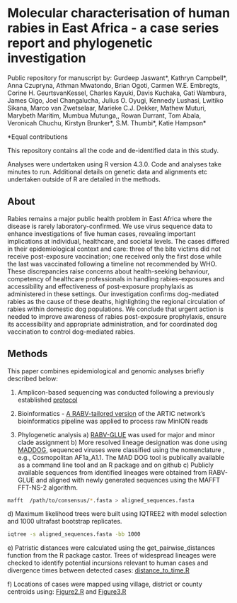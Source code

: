 # Molecular characterisation of human rabies in East Africa - a case series report and phylogenetic investigation
Public repository for manuscript by: Gurdeep Jaswant*, Kathryn Campbell*, Anna Czupryna, Athman Mwatondo, Brian Ogoti, Carmen W.E. Embregts, Corine H. GeurtsvanKessel, Charles Kayuki, Davis Kuchaka, Gati Wambura, James Oigo, Joel Changalucha, Julius O. Oyugi, Kennedy Lushasi, Lwitiko Sikana, Marco van Zwetselaar, Marieke C.J. Dekker, Mathew Muturi, Marybeth Maritim, Mumbua Mutunga,, Rowan Durrant,  Tom Abala, Veronicah Chuchu,  Kirstyn Brunker*,  S.M. Thumbi*,  Katie Hampson*

*Equal contributions

This repository contains all the code and de-identified data in this study.

Analyses were undertaken using R version 4.3.0.
Code and analyses take minutes to run. 
Additional details on genetic data and alignments etc undertaken outside of R are detailed in the methods.

## About
Rabies remains a major public health problem in East Africa where the disease is rarely laboratory-confirmed. We use virus sequence data to enhance investigations of five human cases, revealing important implications at individual, healthcare, and societal levels. The cases differed in their epidemiological context and care: three of the bite victims did not receive post-exposure vaccination; one received only the first dose while the last was vaccinated following a timeline not recommended by WHO. These discrepancies raise concerns about health-seeking behaviour, competency of healthcare professionals in handling rabies-exposures and accessibility and effectiveness of post-exposure prophylaxis as administered in these settings. Our investigation confirms dog-mediated rabies as the cause of these deaths, highlighting the regional circulation of rabies within domestic dog populations. We conclude that urgent action is needed to improve awareness of rabies post-exposure prophylaxis, ensure its accessibility and appropriate administration, and for coordinated dog vaccination to control dog-mediated rabies.

## Methods
This paper combines epidemiological and genomic analyses briefly described below:

1. Amplicon-based sequencing was conducted following a previously established [protocol](https://app.jove.com/b/65414/a-cost-effective-genomic-workflow-for-advancing-rabies-control)

2. Bioinformatics - [A RABV-tailored version](https://github.com/kirstyn/artic-rabv) of the ARTIC network’s bioinformatics pipeline was applied to process raw MinION reads 

3. Phylogenetic analysis
a) [RABV-GLUE](http://rabv-glue.cvr.gla.ac.uk/#/rabvFastaAnalysis) was used for major and minor clade assignment 
b) More resolved lineage designation was done using [MADDOG](https://github.com/KathrynCampbell/MADDOG.git), sequenced viruses were classified using the nomenclature <Major clade Minor clade_Lineage>, e.g., Cosmopolitan AF1a_A1.1. The MAD DOG tool is publically available as a command line tool and an R package and on github 
c) Publicly available sequences from identified lineages were obtained from RABV-GLUE and aligned with newly generated sequences using the MAFFT FFT-NS-2 algorithm.
```bash
mafft  /path/to/consensus/*.fasta > aligned_sequences.fasta
```
d) Maximum likelihood trees were built using IQTREE2 with model selection and 1000 ultrafast bootstrap replicates.
```bash
iqtree -s aligned_sequences.fasta -bb 1000
```
e) Patristic distances were calculated using the get_pairwise_distances function from the R package castor. Trees of widespread lineages were checked to identify potential incursions relevant to human cases and divergence times between detected cases: [distance_to_time.R](https://github.com/Gurdeepjaswant/EA_human_rabies_case_series/blob/main/script/distance_to_time.R) 

f) Locations of cases were mapped using village, district or county centroids using:
[Figure2.R](https://github.com/Gurdeepjaswant/EA_human_rabies_case_series/blob/main/script/Figure2.R) and
[Figure3.R](https://github.com/Gurdeepjaswant/EA_human_rabies_case_series/blob/main/script/Figure3.R)

